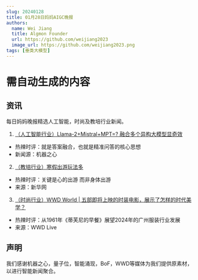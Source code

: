 ```yaml
---
slug: 20240128
title: 01月28日妈妈AIGC晚报
authors:
  name: Wei Jiang
  title: Algmon Founder
  url: https://github.com/weijiang2023
  image_url: https://github.com/weijiang2023.png
tags: [垂类大模型]
---
```


# 需自动生成的内容
## 资讯
每日妈妈晚报精选人工智能，时尚及教培行业新闻。

1. [（人工智能行业）Llama-2+Mistral+MPT=? 融合多个异构大模型显奇效](https://mp.weixin.qq.com/s/7JJBB_lNHKVoeaMtvCEyfQ)
* 热辣时评：就是答案融合，也就是精准问答的核心思想
* 新闻源：机器之心

2. [（教培行业）寒假出游玩法多](http://www.xinhuanet.com/fortune/20240126/225cbf37ceb74f93b9ece204213b0a33/c.html)
* 热辣时评：关键是心的出游 而非身体出游
* 来源：新华网

3. [（时尚行业）WWD World | 五部即将上映的时装电影，展示了怎样的时代美学？](https://mp.weixin.qq.com/s/sJH-95xrrfL27l7jWkA64A)
* 热辣时评：从1961年《蒂芙尼的早餐》展望2024年的广州服装行业发展
* 来源：WWD Live

## 声明

我们感谢机器之心，量子位，智能涌现，BoF，WWD等媒体为我们提供原素材，以进行智能新闻聚合。